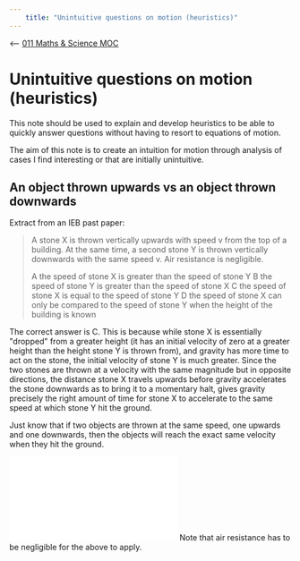 ```yaml
---
	title: "Unintuitive questions on motion (heuristics)"
---
```

<-- [011 Maths & Science MOC](011%20Maths%20&%20Science%20MOC.md)

# Unintuitive questions on motion (heuristics)

This note should be used to explain and develop heuristics to be able to quickly answer questions without having to resort to equations of motion.

The aim of this note is to create an intuition for motion through analysis of cases I find interesting or that are initially unintuitive.

## An object thrown upwards vs an object thrown downwards

Extract from an IEB past paper:
> A stone X is thrown vertically upwards with speed v from the top of a building. At the same time, a second stone Y is thrown vertically downwards with the same speed v. Air resistance is negligible.
> 
> A			the speed of stone X is greater than the speed of stone Y
>B			the speed of stone Y is greater than the speed of stone X
>C			the speed of stone X is equal to the speed of stone Y
>D 			the speed of stone X can only be compared to the speed of stone Y when the height of the building is known

The correct answer is C.
This is because while stone X is essentially "dropped" from a greater height (it has an initial velocity of zero at a greater height than the height stone Y is thrown from), and gravity has more time to act on the stone, the initial velocity of stone Y is much greater. Since the two stones are thrown at a velocity with the same magnitude but in opposite directions, the distance stone X travels upwards before gravity accelerates the stone downwards as to bring it to a momentary halt, gives gravity precisely the right amount of time for stone X to accelerate to the same speed at which stone Y hit the ground. 

Just know that if two objects are thrown at the same speed, one upwards and one downwards, then the objects will reach the exact same velocity when they hit the ground.

![Unintuitive questions on motion (heuristics)_2021-10-24 16.59.28.excalidraw.md](Unintuitive%20questions%20on%20motion%20(heuristics)_2021-10-24%2016.59.28.excalidraw.md)
Note that air resistance has to be negligible for the above to apply.